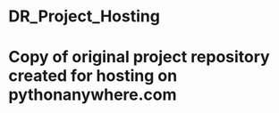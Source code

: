 # DR_Project_Hosting
# Copy of original project repository created for hosting on pythonanywhere.com
